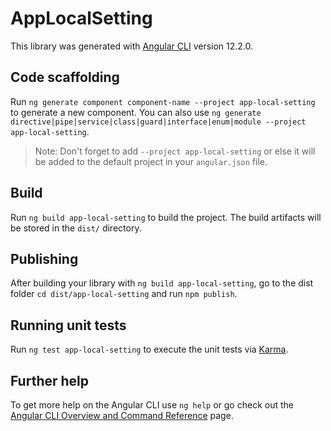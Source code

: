 # AppLocalSetting

This library was generated with [Angular CLI](https://github.com/angular/angular-cli) version 12.2.0.

## Code scaffolding

Run `ng generate component component-name --project app-local-setting` to generate a new component. You can also use `ng generate directive|pipe|service|class|guard|interface|enum|module --project app-local-setting`.
> Note: Don't forget to add `--project app-local-setting` or else it will be added to the default project in your `angular.json` file. 

## Build

Run `ng build app-local-setting` to build the project. The build artifacts will be stored in the `dist/` directory.

## Publishing

After building your library with `ng build app-local-setting`, go to the dist folder `cd dist/app-local-setting` and run `npm publish`.

## Running unit tests

Run `ng test app-local-setting` to execute the unit tests via [Karma](https://karma-runner.github.io).

## Further help

To get more help on the Angular CLI use `ng help` or go check out the [Angular CLI Overview and Command Reference](https://angular.io/cli) page.
